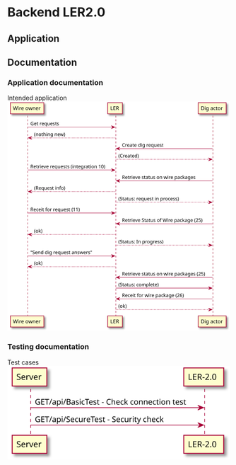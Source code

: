 # Backend LER2.0

## Application

## Documentation

### Application documentation
Intended application
![](./doc/images/ler_2_general_flow.svg)

### Testing documentation
Test cases
![](./doc/images/punch_through_test.svg)
